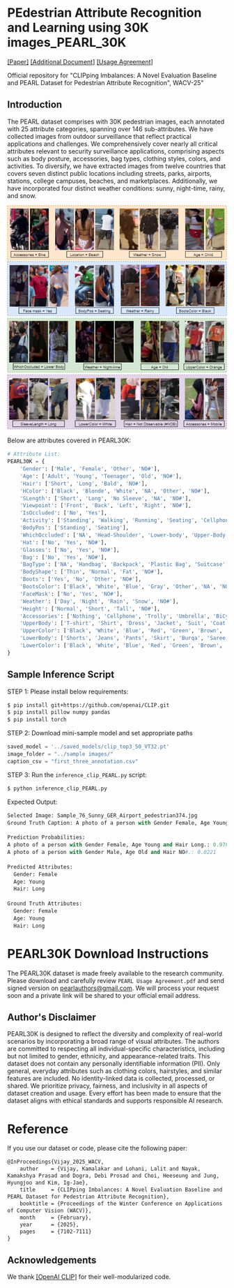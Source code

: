 # PEdestrian Attribute Recognition and Learning using 30K images_PEARL_30K
[[Paper]](https://openaccess.thecvf.com/content/WACV2025/papers/Vijay_CLIPping_Imbalances_A_Novel_Evaluation_Baseline_and_PEARL_Dataset_for_WACV_2025_paper.pdf) [[Additional Document]](https://openaccess.thecvf.com/content/WACV2025/supplemental/Vijay_CLIPping_Imbalances_A_WACV_2025_supplemental.pdf) [[Usage Agreement]](https://github.com/draxler1/PEARL30K/blob/main/assests/PEARL%20Usage%20Agreement.pdf)

Official repository for "CLIPping Imbalances: A Novel Evaluation Baseline and PEARL Dataset for Pedestrian Attribute Recognition", WACV-25"

## Introduction

The PEARL dataset comprises with 30K pedestrian images, each annotated with 25 attribute categories, spanning over 146 sub-attributes. We have collected images from outdoor surveillance that reflect practical applications and challenges. We comprehensively cover nearly all critical attributes relevant to security surveillance applications, comprising aspects such as body posture, accessories, bag types, clothing styles, colors, and activities. To diversify, we have extracted images from twelve countries that covers seven distinct public locations including streets, parks, airports, stations, college campuses, beaches, and marketplaces. Additionally, we have incorporated four distinct weather conditions: sunny, night-time, rainy, and snow.

![figure1](assests/Attribute_wise_dataset_sample.png)

Below are attributes covered in PEARL30K:

```python
# Attribute List:
PEARL30K = {
    'Gender': ['Male', 'Female', 'Other', 'NO#'],
    'Age': ['Adult', 'Young', 'Teenager', 'Old', 'NO#'],
    'Hair': ['Short', 'Long', 'Bald', 'NO#'],
    'HColor': ['Black', 'Blonde', 'White', 'NA', 'Other', 'NO#'],
    'SLength': ['Short', 'Long', 'No Sleeve', 'NA', 'NO#'],
    'Viewpoint': ['Front', 'Back', 'Left', 'Right', 'NO#'],
    'IsOccluded': ['No', 'Yes'],
    'Activity': ['Standing', 'Walking', 'Running', 'Seating', 'Cellphoning', 'Cycling', 'Pooling', 'Talking', 'NO#'],
    'BodyPos': ['Standing', 'Seating'],
    'WhichOccluded': ['NA', 'Head-Shoulder', 'Lower-body', 'Upper-Body'],
    'Hat': ['No', 'Yes', 'NO#'],
    'Glasses': ['No', 'Yes', 'NO#'],
    'Bag': ['No', 'Yes', 'NO#'],
    'BagType': ['NA', 'Handbag', 'Backpack', 'Plastic Bag', 'Suitcase', 'Trolly', 'Shoulder-Bag', 'Other', 'NO#'],
    'BodyShape': ['Thin', 'Normal', 'Fat', 'NO#'],
    'Boots': ['Yes', 'No', 'Other', 'NO#'],
    'BootsColor': ['Black', 'White', 'Blue', 'Gray', 'Other', 'NA', 'NO#'],
    'FaceMask': ['No', 'Yes', 'NO#'],
    'Weather': ['Day', 'Night', 'Rain', 'Snow', 'NO#'],
    'Height': ['Normal', 'Short', 'Tall', 'NO#'],
    'Accessories': ['Nothing', 'Cellphone', 'Trolly', 'Umbrella', 'BiCycle', 'Bike', 'Other', 'NO#'],
    'UpperBody': ['T-shirt', 'Shirt', 'Dress', 'Jacket', 'Suit', 'Coat', 'Sweater', 'Formal', 'No Cloth', 'Burqa', 'Saree', 'Other', 'NO#'],
    'UpperColor': ['Black', 'White', 'Blue', 'Red', 'Green', 'Brown', 'Grey', 'Orange', 'Pink', 'Purple', 'Yellow', 'NA', 'Other'],
    'LowerBody': ['Shorts', 'Jeans', 'Pants', 'Skirt', 'Burqa', 'Saree', 'Other', 'NO#'],
    'LowerColor': ['Black', 'White', 'Blue', 'Red', 'Green', 'Brown', 'Grey', 'Orange', 'Pink', 'Purple', 'Yellow', 'NA', 'Other']
}
```

## Sample Inference Script

STEP 1: Please install below requirements:

```bash
$ pip install git+https://github.com/openai/CLIP.git
$ pip install pillow numpy pandas
$ pip install torch
```

STEP 2: Download mini-sample model and set appropriate paths

```python
saved_model = '../saved_models/clip_top3_50_VT32.pt'
image_folder = "../sample images/"
caption_csv = "first_three_annotation.csv"
```

STEP 3: Run the `inference_clip_PEARL.py` script:

```bash
$ python inference_clip_PEARL.py
```

Expected Output:

```python
Selected Image: Sample_76_Sunny_GER_Airport_pedestrian374.jpg
Ground Truth Caption: A photo of a person with Gender Female, Age Young and Hair Long.

Prediction Probabilities:
A photo of a person with Gender Female, Age Young and Hair Long.: 0.9780
A photo of a person with Gender Male, Age Old and Hair NO#.: 0.0221

Predicted Attributes:
  Gender: Female
  Age: Young
  Hair: Long

Ground Truth Attributes:
  Gender: Female
  Age: Young
  Hair: Long
```

# PEARL30K Download Instructions

The PEARL30K dataset is made freely available to the research community. Please download and carefully review `PEARL Usage Agreement.pdf` and send signed version on pearlauthors@gmail.com. We will process your request soon and a private link will be shared to your official email address.

## Author's Disclaimer

PEARL30K is designed to reflect the diversity and complexity of real-world scenarios by incorporating a broad range of visual attributes. The authors are committed to respecting all individual-specific characteristics, including but not limited to gender, ethnicity, and appearance-related traits. This dataset does not contain any personally identifiable information (PII). Only general, everyday attributes such as clothing colors, hairstyles, and similar features are included. No identity-linked data is collected, processed, or shared. We prioritize privacy, fairness, and inclusivity in all aspects of dataset creation and usage. Every effort has been made to ensure that the dataset aligns with ethical standards and supports responsible AI research.

# Reference

If you use our dataset or code, please cite the following paper:

```
@InProceedings{Vijay_2025_WACV,
    author    = {Vijay, Kamalakar and Lohani, Lalit and Nayak, Kamakshya Prasad and Dogra, Debi Prosad and Choi, Heeseung and Jung, Hyungjoo and Kim, Ig-Jae},
    title     = {CLIPping Imbalances: A Novel Evaluation Baseline and PEARL Dataset for Pedestrian Attribute Recognition},
    booktitle = {Proceedings of the Winter Conference on Applications of Computer Vision (WACV)},
    month     = {February},
    year      = {2025},
    pages     = {7102-7111}
}
```

## Acknowledgements

We thank [[OpenAI CLIP]](https://github.com/openai/CLIP/tree/main) for their well-modularized code.
